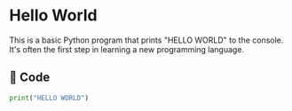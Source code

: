 # Hello World

This is a basic Python program that prints "HELLO WORLD" to the console. It's often the first step in learning a new programming language.

## 📄 Code

```python
print("HELLO WORLD")
